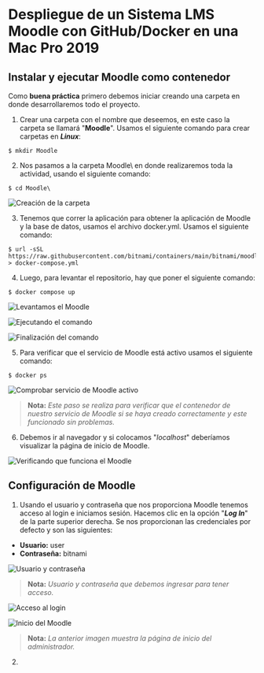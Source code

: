 # Despliegue de un Sistema LMS Moodle con GitHub/Docker en una Mac Pro 2019
## Instalar y ejecutar Moodle como contenedor
Como **buena práctica** primero debemos iniciar creando una carpeta en donde desarrollaremos todo el proyecto.
1. Crear una carpeta con el nombre que deseemos, en este caso la carpeta se llamará "**Moodle**". Usamos el siguiente
comando para crear carpetas en ***Linux***:
```
$ mkdir Moodle
```
2. Nos pasamos a la carpeta Moodle\ en donde realizaremos toda la actividad, usando el siguiente comando:
```
$ cd Moodle\
```
![Creación de la carpeta](https://github.com/AlexMzta20/DevOps_Tarea-2.4_Despliegue-de-un-Sistema-LMS-Moodle-en-una-MAC-Pro-2019/assets/105833304/d6dc3721-f9ee-4098-a77f-fa75adba9028)

3. Tenemos que correr la aplicación para obtener la aplicación de Moodle y la base de datos, usamos el archivo docker.yml. 
Usamos el siguiente comando:
```
$ url -sSL https://raw.githubusercontent.com/bitnami/containers/main/bitnami/moodle/dockercompose.yml > docker-compose.yml
```
4. Luego, para levantar el repositorio, hay que poner el siguiente comando:
```
$ docker compose up
```
![Levantamos el Moodle](https://github.com/AlexMzta20/DevOps_Tarea-2.4_Despliegue-de-un-Sistema-LMS-Moodle-en-una-MAC-Pro-2019/assets/105833304/e3bc09e3-0fbd-4f2b-bd3b-87b1cc5da133)

![Ejecutando el comando](https://github.com/AlexMzta20/DevOps_Tarea-2.4_Despliegue-de-un-Sistema-LMS-Moodle-en-una-MAC-Pro-2019/assets/105833304/c39ff6b1-46d4-4aad-8517-e3bfbb464735)

![Finalización del comando](https://github.com/AlexMzta20/DevOps_Tarea-2.4_Despliegue-de-un-Sistema-LMS-Moodle-en-una-MAC-Pro-2019/assets/105833304/dbab5658-db55-4b83-876f-cf7ec283c5a3)

5. Para verificar que el servicio de Moodle está activo usamos el siguiente comando:
```
$ docker ps
```
![Comprobar servicio de Moodle activo](https://github.com/AlexMzta20/DevOps_Tarea-2.4_Despliegue-de-un-Sistema-LMS-Moodle-en-una-MAC-Pro-2019/assets/105833304/90824487-10ef-4f5b-bf0c-a0d5153eb33d)
>**Nota:** _Este paso se realiza para verificar que el contenedor de nuestro servicio de Moodle si se haya creado correctamente y este funcionado sin problemas._

6. Debemos ir al navegador y si colocamos "_localhost_" deberíamos visualizar la página de inicio de Moodle.

![Verificando que funciona el Moodle](https://github.com/AlexMzta20/DevOps_Tarea-2.4_Despliegue-de-un-Sistema-LMS-Moodle-en-una-MAC-Pro-2019/assets/105833304/7d7bb899-8cc1-4dd6-8c73-80d0401b85f5)

## Configuración de Moodle

1. Usando el usuario y contraseña que nos proporciona Moodle tenemos acceso al login e iniciamos sesión. Hacemos clic en la opción "***Log In***" de la parte superior derecha. Se nos proporcionan las credenciales por defecto y son las siguientes:
- **Usuario:** user
- **Contraseña:** bitnami

![Usuario y contraseña](https://github.com/AlexMzta20/DevOps_Tarea-2.4_Despliegue-de-un-Sistema-LMS-Moodle-en-una-MAC-Pro-2019/assets/105833304/6bbacb24-3f70-44b1-9122-4d28d3dfb452)
>**Nota:** _Usuario y contraseña que debemos ingresar para tener acceso._

![Acceso al login](https://github.com/AlexMzta20/DevOps_Tarea-2.4_Despliegue-de-un-Sistema-LMS-Moodle-en-una-MAC-Pro-2019/assets/105833304/9299af7d-b7c1-44c3-868b-76c6cddd6c3d)

![Inicio del Moodle](https://github.com/AlexMzta20/DevOps_Tarea-2.4_Despliegue-de-un-Sistema-LMS-Moodle-en-una-MAC-Pro-2019/assets/105833304/27c14457-f0ea-4af2-b4ed-96bc1492ac66)
>**Nota:** _La anterior imagen muestra la página de inicio del administrador._

2. 

